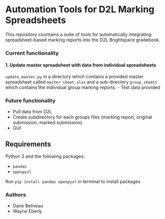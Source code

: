 # Automation Tools for D2L Marking Spreadsheets

This repository countains a suite of tools for automatically integrating spreadsheet-based marking reports into the D2L Brightspace gradebook.

### Current functionality

#### 1. Update master spreadsheet with data from individual spreadsheets

`update_master.py` in a directory which contains a provided master spreadsheet called `master_sheet.xlsx` and a sub-directory `group_sheets` which contains the individual group marking reports.
    - Test data provided

### Future functionality

- Pull data from D2L
- Create subdirectory for each groups files (marking report, original submission, marked submission)
- GUI

## Requirements

Python 3 and the following packages:

- `pandas`
- `openpyxl`

Run `pip install pandas openpyxl` in terminal to install packages

### Authors

- Dane Beliveau
- Wayne Eberly